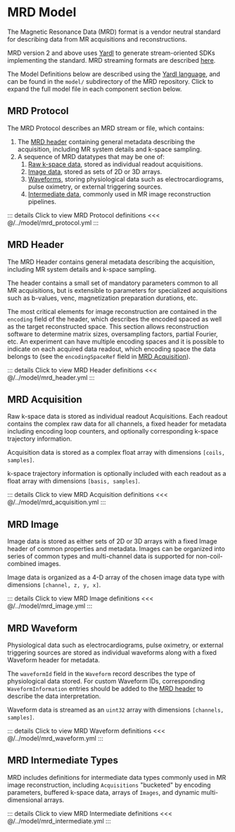 # MRD Model

The Magnetic Resonance Data (MRD) format is a vendor neutral standard for describing data from MR acquisitions and reconstructions.

MRD version 2 and above uses [Yardl](https://microsoft.github.io/yardl/) to generate stream-oriented SDKs implementing the standard. MRD streaming formats are described [here](format).

The Model Definitions below are described using the [Yardl language](https://microsoft.github.io/yardl/cpp/language.html), and can be found in the `model/` subdirectory of the MRD repository.
Click to expand the full model file in each component section below.


## MRD Protocol

The MRD Protocol describes an MRD stream or file, which contains:

1.  The [MRD header](#mrd-header) containing general metadata describing the acquisition, including MR system details and k-space sampling.
2.  A sequence of MRD datatypes that may be one of:
    1.  [Raw k-space data](#mrd-acquisition), stored as individual readout acquisitions.
    2.  [Image data](#mrd-image), stored as sets of 2D or 3D arrays.
    3.  [Waveforms](#mrd-waveform), storing physiological data such as electrocardiograms, pulse oximetry, or external triggering sources.
    4.  [Intermediate data](#mrd-intermediate-types), commonly used in MR image reconstruction pipelines.

::: details Click to view MRD Protocol definitions
<<< @/../model/mrd_protocol.yml
:::


## MRD Header

The MRD Header contains general metadata describing the acquisition, including MR system details and k-space sampling.

The header contains a small set of mandatory parameters common to all MR acquisitions, but is extensible to parameters for specialized acquisitions such as b-values, venc, magnetization preparation durations, etc.

The most critical elements for image reconstruction are contained in the `encoding` field of the header, which describes the encoded spaced as well as the target reconstructed space.
This section allows reconstruction software to determine matrix sizes, oversampling factors, partial Fourier, etc.
An experiment can have multiple encoding spaces and it is possible to indicate on each acquired data readout, which encoding space the data belongs to (see the `encodingSpaceRef` field in [MRD Acquisition](#mrd-acquisition)).

::: details Click to view MRD Header definitions
<<< @/../model/mrd_header.yml
:::


## MRD Acquisition

Raw k-space data is stored as individual readout Acquisitions.
Each readout contains the complex raw data for all channels, a fixed header for metadata including encoding loop counters, and optionally corresponding k-space trajectory information.

Acquisition data is stored as a complex float array with dimensions `[coils, samples]`.

k-space trajectory information is optionally included with each readout as a float array with dimensions `[basis, samples]`.

::: details Click to view MRD Acquisition definitions
<<< @/../model/mrd_acquisition.yml
:::


## MRD Image

Image data is stored as either sets of 2D or 3D arrays with a fixed Image header of common properties and metadata.
Images can be organized into series of common types and multi-channel data is supported for non-coil-combined images.

Image data is organized as a 4-D array of the chosen image data type with dimensions `[channel, z, y, x]`.

::: details Click to view MRD Image definitions
<<< @/../model/mrd_image.yml
:::


## MRD Waveform

Physiological data such as electrocardiograms, pulse oximetry, or external triggering sources are stored as individual waveforms along with a fixed Waveform header for metadata.

The `waveformId` field in the `Waveform` record describes the type of physiological data stored.
For custom Waveform IDs, corresponding `WaveformInformation` entries should be added to the [MRD header](#mrd-header) to describe the data interpretation.

Waveform data is streamed as an `uint32` array with dimensions `[channels, samples]`.

::: details Click to view MRD Waveform definitions
<<< @/../model/mrd_waveform.yml
:::


## MRD Intermediate Types

MRD includes definitions for intermediate data types commonly used in MR image reconstruction, including `Acquisitions` "bucketed" by encoding parameters,
buffered k-space data, arrays of `Images`, and dynamic multi-dimensional arrays.

::: details Click to view MRD Intermediate definitions
<<< @/../model/mrd_intermediate.yml
:::
